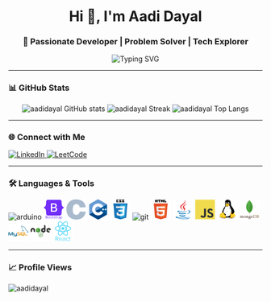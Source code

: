 <h1 align="center">Hi 👋, I'm Aadi Dayal</h1>
<h3 align="center">🚀 Passionate Developer | Problem Solver | Tech Explorer</h3>

<p align="center">
  <img src="https://readme-typing-svg.herokuapp.com?font=Fira+Code&size=22&pause=1000&center=true&vCenter=true&width=435&lines=Actively+solving+LeetCode+challenges;Building+real-world+solutions;Always+eager+to+learn+and+grow!" alt="Typing SVG" />
</p>

---

### 📊 GitHub Stats
<p align="center">
  <img src="https://github-readme-stats.vercel.app/api?username=aadidayal&show_icons=true&theme=radical" alt="aadidayal GitHub stats" />
  <img src="https://github-readme-streak-stats.herokuapp.com/?user=aadidayal&theme=radical" alt="aadidayal Streak" />
  <img src="https://github-readme-stats.vercel.app/api/top-langs/?username=aadidayal&layout=compact&theme=radical" alt="aadidayal Top Langs" />
</p>

---

### 🌐 Connect with Me
<p align="left">
  <a href="https://www.linkedin.com/in/aadi-dayal-86733831a/" target="_blank">
    <img src="https://img.shields.io/badge/LinkedIn-blue?style=for-the-badge&logo=linkedin" alt="LinkedIn"/>
  </a>
  <a href="https://leetcode.com/u/0tFQh90NaC/" target="_blank">
    <img src="https://img.shields.io/badge/LeetCode-FFA116?style=for-the-badge&logo=leetcode&logoColor=black" alt="LeetCode"/>
  </a>
</p>

---

### 🛠️ Languages & Tools
<p align="left">
  <img src="https://cdn.worldvectorlogo.com/logos/arduino-1.svg" alt="arduino" width="40" height="40"/>
  <img src="https://raw.githubusercontent.com/devicons/devicon/master/icons/bootstrap/bootstrap-plain-wordmark.svg" alt="bootstrap" width="40" height="40"/>
  <img src="https://raw.githubusercontent.com/devicons/devicon/master/icons/c/c-original.svg" alt="c" width="40" height="40"/>
  <img src="https://raw.githubusercontent.com/devicons/devicon/master/icons/cplusplus/cplusplus-original.svg" alt="cplusplus" width="40" height="40"/>
  <img src="https://raw.githubusercontent.com/devicons/devicon/master/icons/css3/css3-original-wordmark.svg" alt="css3" width="40" height="40"/>
  <img src="https://www.vectorlogo.zone/logos/git-scm/git-scm-icon.svg" alt="git" width="40" height="40"/>
  <img src="https://raw.githubusercontent.com/devicons/devicon/master/icons/html5/html5-original-wordmark.svg" alt="html5" width="40" height="40"/>
  <img src="https://raw.githubusercontent.com/devicons/devicon/master/icons/java/java-original.svg" alt="java" width="40" height="40"/>
  <img src="https://raw.githubusercontent.com/devicons/devicon/master/icons/javascript/javascript-original.svg" alt="javascript" width="40" height="40"/>
  <img src="https://raw.githubusercontent.com/devicons/devicon/master/icons/linux/linux-original.svg" alt="linux" width="40" height="40"/>
  <img src="https://raw.githubusercontent.com/devicons/devicon/master/icons/mongodb/mongodb-original-wordmark.svg" alt="mongodb" width="40" height="40"/>
  <img src="https://raw.githubusercontent.com/devicons/devicon/master/icons/mysql/mysql-original-wordmark.svg" alt="mysql" width="40" height="40"/>
  <img src="https://raw.githubusercontent.com/devicons/devicon/master/icons/nodejs/nodejs-original-wordmark.svg" alt="nodejs" width="40" height="40"/>
  <img src="https://raw.githubusercontent.com/devicons/devicon/master/icons/react/react-original-wordmark.svg" alt="react" width="40" height="40"/>
</p>

---

### 📈 Profile Views
<p align="left">
  <img src="https://komarev.com/ghpvc/?username=aadidayal&label=Profile%20views&color=0e75b6&style=flat" alt="aadidayal" />
</p>

